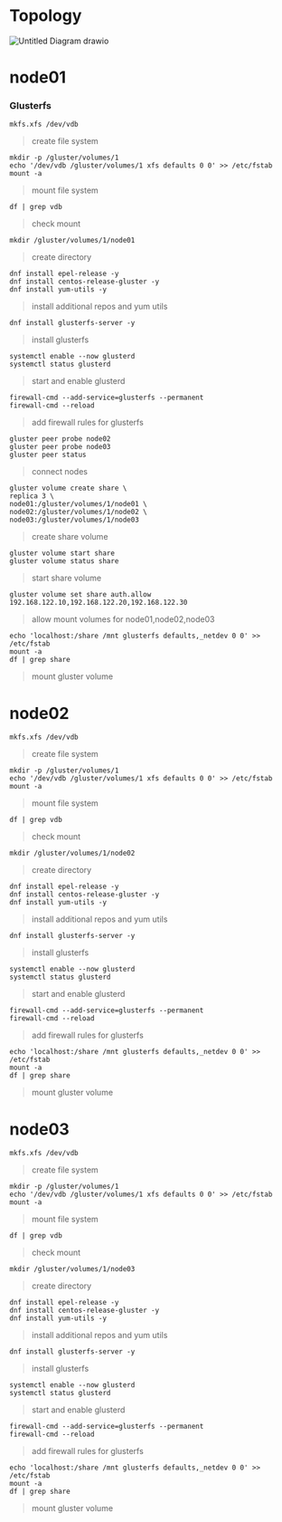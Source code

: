 # Topology
![Untitled Diagram drawio](https://user-images.githubusercontent.com/62337797/139422875-d51cfde5-b257-4d01-8397-1fba1ca4db4f.png)
# node01
### Glusterfs
```
mkfs.xfs /dev/vdb 
```
> create file system 
```
mkdir -p /gluster/volumes/1
echo '/dev/vdb /gluster/volumes/1 xfs defaults 0 0' >> /etc/fstab
mount -a
```
> mount file system
```
df | grep vdb
```
> check mount
```
mkdir /gluster/volumes/1/node01
```
> create directory
```
dnf install epel-release -y
dnf install centos-release-gluster -y
dnf install yum-utils -y
```
> install additional repos and yum utils
```
dnf install glusterfs-server -y
```
> install glusterfs
```
systemctl enable --now glusterd
systemctl status glusterd
```
> start and enable glusterd
```
firewall-cmd --add-service=glusterfs --permanent 
firewall-cmd --reload
```
> add firewall rules for glusterfs
```
gluster peer probe node02
gluster peer probe node03
gluster peer status
```
> connect nodes
```
gluster volume create share \
replica 3 \
node01:/gluster/volumes/1/node01 \
node02:/gluster/volumes/1/node02 \
node03:/gluster/volumes/1/node03
```
> create share volume
```
gluster volume start share
gluster volume status share
```
> start share volume
```
gluster volume set share auth.allow 192.168.122.10,192.168.122.20,192.168.122.30
```
> allow mount volumes for node01,node02,node03
```
echo 'localhost:/share /mnt glusterfs defaults,_netdev 0 0' >> /etc/fstab
mount -a
df | grep share
```
> mount gluster volume
# node02

```
mkfs.xfs /dev/vdb 
```
> create file system 
```
mkdir -p /gluster/volumes/1
echo '/dev/vdb /gluster/volumes/1 xfs defaults 0 0' >> /etc/fstab
mount -a
```
> mount file system
```
df | grep vdb
```
> check mount
```
mkdir /gluster/volumes/1/node02
```
> create directory
```
dnf install epel-release -y
dnf install centos-release-gluster -y
dnf install yum-utils -y
```
> install additional repos and yum utils
```
dnf install glusterfs-server -y
```
> install glusterfs
```
systemctl enable --now glusterd
systemctl status glusterd
```
> start and enable glusterd
```
firewall-cmd --add-service=glusterfs --permanent 
firewall-cmd --reload
```
> add firewall rules for glusterfs
```
echo 'localhost:/share /mnt glusterfs defaults,_netdev 0 0' >> /etc/fstab
mount -a
df | grep share
```
> mount gluster volume

# node03

```
mkfs.xfs /dev/vdb 
```
> create file system 
```
mkdir -p /gluster/volumes/1
echo '/dev/vdb /gluster/volumes/1 xfs defaults 0 0' >> /etc/fstab
mount -a
```
> mount file system
```
df | grep vdb
```
> check mount
```
mkdir /gluster/volumes/1/node03
```
> create directory
```
dnf install epel-release -y
dnf install centos-release-gluster -y
dnf install yum-utils -y
```
> install additional repos and yum utils
```
dnf install glusterfs-server -y
```
> install glusterfs
```
systemctl enable --now glusterd
systemctl status glusterd
```
> start and enable glusterd
```
firewall-cmd --add-service=glusterfs --permanent 
firewall-cmd --reload
```
> add firewall rules for glusterfs
```
echo 'localhost:/share /mnt glusterfs defaults,_netdev 0 0' >> /etc/fstab
mount -a
df | grep share
```
> mount gluster volume
